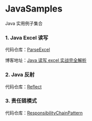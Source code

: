 # JavaSamples
Java 实用例子集合

### 1. Java Excel 读写
代码仓库：[ParseExcel](https://github.com/zhanzengyu/JavaSamples/blob/master/ParseExcel/src/com/zengyu/parser/ParserStart.java)

博客地址：[Java 读写 excel 实战完全解析](https://mp.weixin.qq.com/s/fXWpHiHR7mhVY1TJ2pAZQw)

### 2. Java 反射
代码仓库：[Reflect](https://github.com/zhanzengyu/JavaSamples/blob/master/Reflect/src/Main.java)

### 3. 责任链模式
代码仓库：[ResponsibilityChainPattern](https://github.com/zhanzengyu/JavaSamples/blob/master/ResponsibilityChainPattern/src/com/nesger/responsibility/better/BetterDemo.java)
